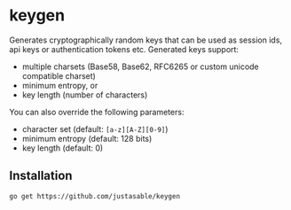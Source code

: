 # keygen

Generates cryptographically random keys that can be used as session ids, api keys or authentication tokens etc. Generated keys support:

- multiple charsets (Base58, Base62, RFC6265 or custom unicode compatible charset)
- minimum entropy, or
- key length (number of characters)

You can also override the following parameters:

- character set (default: `[a-z][A-Z][0-9]`)
- minimum entropy (default: 128 bits)
- key length (default: 0)

## Installation

`go get https://github.com/justasable/keygen`
